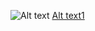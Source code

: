 ![Alt text](relative/path/to/img.jpg?raw=true "Title")
[Alt text1](./assets/headbook0.png/?raw=true "Title")
